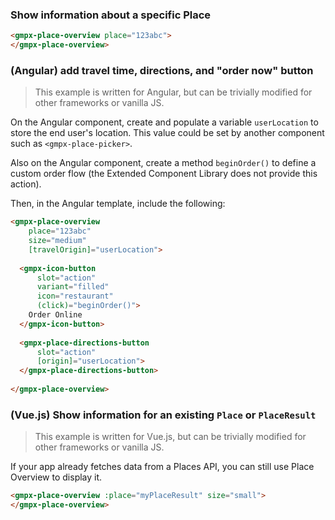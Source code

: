 ### Show information about a specific Place

```html
<gmpx-place-overview place="123abc">
</gmpx-place-overview>
```

### (Angular) add travel time, directions, and "order now" button

> This example is written for Angular, but can be trivially modified for other frameworks or vanilla JS.

On the Angular component, create and populate a variable `userLocation` to store the end user's location. This value could be set by another component such as `<gmpx-place-picker>`.

Also on the Angular component, create a method `beginOrder()` to define a custom order flow (the Extended Component Library does not provide this action).

Then, in the Angular template, include the following:

```html
<gmpx-place-overview
    place="123abc"
    size="medium"
    [travelOrigin]="userLocation">
  
  <gmpx-icon-button
      slot="action"
      variant="filled"
      icon="restaurant"
      (click)="beginOrder()">
    Order Online
  </gmpx-icon-button>
  
  <gmpx-place-directions-button
      slot="action"
      [origin]="userLocation">
  </gmpx-place-directions-button>
  
</gmpx-place-overview>
```

### (Vue.js) Show information for an existing `Place` or `PlaceResult`

> This example is written for Vue.js, but can be trivially modified for other frameworks or vanilla JS.

If your app already fetches data from a Places API, you can still use Place Overview to display it.

```html
<gmpx-place-overview :place="myPlaceResult" size="small"> 
</gmpx-place-overview>
```
